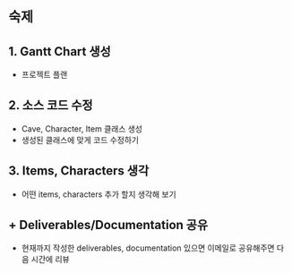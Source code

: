 # `숙제`

## 1. Gantt Chart 생성 
- 프로젝트 플랜

## 2. 소스 코드 수정
- Cave, Character, Item 클래스 생성
- 생성된 클래스에 맞게 코드 수정하기

## 3. Items, Characters 생각
- 어떤 items, characters 추가 할지 생각해 보기

## + Deliverables/Documentation 공유
- 현재까지 작성한 deliverables, documentation 있으면 이메일로 공유해주면 다음 시간에 리뷰 